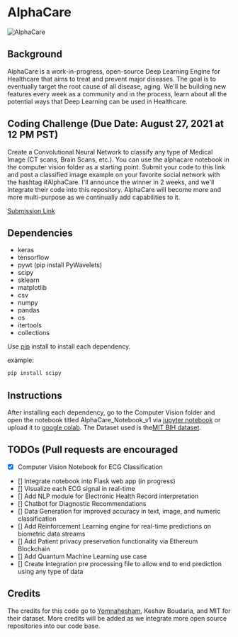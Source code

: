 # AlphaCare
![AlphaCare](https://i.imgur.com/d7dkit1.png)

## Background

AlphaCare is a work-in-progress, open-source Deep Learning Engine for Healthcare that aims to treat and prevent major diseases. The goal is to eventually target the root cause of all disease, aging. We'll be building new features every week as a community and in the process, learn about all the potential ways that Deep Learning can be used in Healthcare. 

## Coding Challenge (Due Date: August 27, 2021 at 12 PM PST)

Create a Convolutional Neural Network to classify any type of Medical Image (CT scans, Brain Scans, etc.). You can use the alphacare notebook in the computer vision folder as a starting point. Submit your code to this link and post a classified image example on your favorite social network with the hashtag #AlphaCare. I'll announce the winner in 2 weeks, and we'll integrate their code into this repository. AlphaCare will become more and more multi-purpose as we continually add capabilities to it. 

[Submission Link](https://forms.gle/kBQJvfYzqEzWKUBJ9)

## Dependencies
- keras
- tensorflow
- pywt (pip install PyWavelets)
- scipy
- sklearn
- matplotlib
- csv
- numpy
- pandas
- os
- itertools
- collections

Use [pip](https://pip.pypa.io/en/stable/installation/) install to install each dependency.

example:
```sh
pip install scipy
```

## Instructions

After installing each dependency, go to the Computer Vision folder and open the notebook titled AlphaCare_Notebook_v1 via [jupyter notebook](https://jupyter.org/) or upload it to [google colab](https://colab.research.google.com/). The Dataset used is the[MIT BIH dataset](https://www.kaggle.com/taejoongyoon/mitbit-arrhythmia-database).

## TODOs (Pull requests are encouraged

- [x] Computer Vision Notebook for ECG Classification
- [] Integrate notebook into Flask web app (in progress)
- [] Visualize each ECG signal in real-time
- [] Add NLP module for Electronic Health Record interpretation
- [] Chatbot for Diagnostic Recommendations
- [] Data Generation for improved accuracy in text, image, and numeric classification
- [] Add Reinforcement Learning engine for real-time predictions on biometric data streams
- [] Add Patient privacy preservation functionality via Ethereum Blockchain
- [] Add Quantum Machine Learning use case
- [] Create Integration pre processing file to allow end to end prediction using any type of data


## Credits

The credits for this code go to [Yomnahesham](https://www.kaggle.com/yomnahesham/cse616-final-project), Keshav Boudaria, and MIT for their dataset. More credits will be added as we integrate more open source repositories into our code base. 
